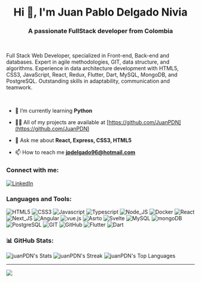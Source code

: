 <h1 align="center">Hi 👋, I'm Juan Pablo Delgado Nivia</h1>
<h3 align="center">A passionate FullStack developer from Colombia</h3></br>

<p>Full Stack Web Developer, specialized in Front-end, Back-end and databases. Expert in agile methodologies, GIT, data structure, and algorithms. Experience in data architecture development with HTML5, CSS3, JavaScript, React, Redux, Flutter, Dart, MySQL, MongoDB, and PostgreSQL. Outstanding skills in adaptability, communication and teamwork.</p></br>

- 🌱 I’m currently learning **Python**

- 👨‍💻 All of my projects are available at [https://github.com/JuanPDN](https://github.com/JuanPDN)

- 💬 Ask me about **React, Express, CSS3, HTML5**

- 📫 How to reach me **jpdelgado96@hotmail.com**

<h3 align="left">Connect with me:</h3>
<p align="left">

[![LinkedIn](https://img.shields.io/badge/LinkedIn-blue?logo=LinkedIn)](https://www.linkedin.com/in/juan-pdn/)

</p>

<h3 align="left">Languages and Tools:</h3>
<p align="left"> 

  ![HTML5](https://img.shields.io/badge/HTML5-orange?logo=html5)
  ![CSS3](https://img.shields.io/badge/CSS3-blue?logo=css3)
  ![Javascript](https://img.shields.io/badge/Javascript-yellow?logo=javascript)
  ![Typescript](https://img.shields.io/badge/Typescript-darkblue?logo=typescript)
  ![Node_JS](https://img.shields.io/badge/Node_JS-gray?logo=nodedotjs)
  ![Docker](https://img.shields.io/badge/Docker-blue?logo=docker)
  ![React](https://img.shields.io/badge/React-blue?logo=react)
  ![Next_JS](https://img.shields.io/badge/Next_JS-black?logo=nextdotjs)
  ![Angular](https://img.shields.io/badge/Angular-red?logo=angular)
  ![vue.js](https://img.shields.io/badge/vue.js-gray?logo=vuedotjs)
  ![Asrto](https://img.shields.io/badge/Asrto-black?logo=astro)
  ![Svelte](https://img.shields.io/badge/Svelte-orange?logo=svelte)
  ![MySQL](https://img.shields.io/badge/MySQL-silver?logo=mysql)
  ![mongoDB](https://img.shields.io/badge/mongoDB-green?logo=mongodb)
  ![PostgreSQL](https://img.shields.io/badge/PostgreSQL-silver?logo=PostgreSQL)
  ![GIT](https://img.shields.io/badge/GIT-black?logo=git)
  ![GitHub](https://img.shields.io/badge/GitHub-black?logo=GitHub)
  ![Flutter](https://img.shields.io/badge/Flutter-blue?logo=flutter)
  ![Dart](https://img.shields.io/badge/Dart-darkblue?logo=dart)

</p>

<h3>📊 GitHub Stats:</h3>


![juanPDN's Stats](https://github-readme-stats.vercel.app/api?username=juanPDN&theme=material-palenight&show_icons=true&hide_border=true&count_private=true)
![juanPDN's Streak](https://github-readme-streak-stats.herokuapp.com/?user=juanPDN&theme=material-palenight&hide_border=true)
![juanPDN's Top Languages](https://github-readme-stats.vercel.app/api/top-langs/?username=juanPDN&theme=material-palenight&show_icons=true&hide_border=true&layout=compact)

---
[![](https://visitcount.itsvg.in/api?id=juanPDNt&icon=2&color=12)](https://visitcount.itsvg.in)
